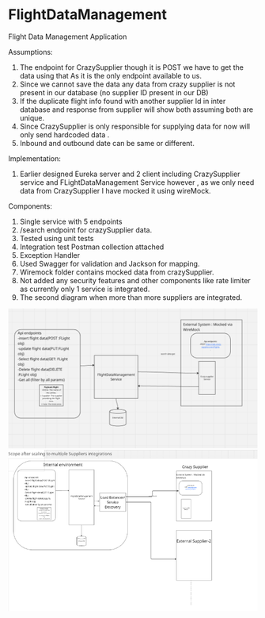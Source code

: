 # FlightDataManagement
Flight Data Management Application

Assumptions:
1. The endpoint for CrazySupplier though it is POST we have to get the data using that
As it is the only endpoint available to us.
2. Since we cannot save the data any data from crazy supplier is not present in our database (no supplier ID present in our DB)
3. If the duplicate flight info found with another supplier Id in inter database and response from supplier will show both assuming both are unique.
4. Since CrazySupplier is only responsible for supplying data for now will only send hardcoded data .
5. Inbound and outbound date can be same or different.

Implementation:
1. Earlier designed Eureka server and 2 client including CrazySupplier service and FLightDataManagement Service
however , as we only need data from CrazySupplier I have mocked it using wireMock.

Components:
1. Single service with 5 endpoints
2.  /search endpoint for crazySupplier data.
3. Tested using unit tests
4. Integration test Postman collection attached
5. Exception Handler
6. Used Swagger for validation and Jackson for mapping.
7. Wiremock folder contains mocked data from crazySupplier.
8. Not added any security features and other components like rate limiter as currently only 1 service is integrated.
9. The second diagram when more than more suppliers are integrated.


![img_2.png](images/img_2.png)
![img.png](images/img.png)